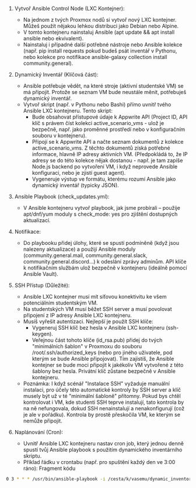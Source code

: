 1. Vytvoř Ansible Control Node (LXC Kontejner):
    - Na jednom z tvých Proxmox nodů si vytvoř nový LXC kontejner. Můžeš použít nějakou lehkou distribuci jako Debian nebo Alpine.
    - V tomto kontejneru nainstaluj Ansible (apt update && apt install ansible nebo ekvivalent).
    - Nainstaluj i případné další potřebné nástroje nebo Ansible kolekce (např. pip install requests pokud budeš psát inventář v Pythonu, nebo kolekce pro notifikace ansible-galaxy collection install community.general).

2. Dynamický Inventář (Klíčová část):
    - Ansible potřebuje vědět, na které stroje (aktivní studentské VM) se má připojit. Protože se seznam VM bude neustále měnit, potřebuješ dynamický inventář.
    - Vytvoř skript (např. v Pythonu nebo Bashi) přímo uvnitř tvého Ansible LXC kontejneru.
    Tento skript:
        - Bude obsahovat přístupové údaje k Appwrite API (Project ID, API klíč s právem číst kolekci active_scenario_vms - ulož je bezpečně, např. jako proměnné prostředí nebo v konfiguračním souboru v kontejneru).
        - Připojí se k Appwrite API a načte seznam dokumentů z kolekce active_scenario_vms. Z těchto dokumentů získá potřebné informace, hlavně IP adresy aktivních VM. (Předpokládá to, že IP adresy se do této kolekce nějak dostanou - např. je tam zapíše Node.js backend po vytvoření VM, i když neprovede Ansible konfiguraci, nebo je zjistí guest agent).
        - Vygeneruje výstup ve formátu, kterému rozumí Ansible jako dynamický inventář (typicky JSON).

3. Ansible Playbook (check_updates.yml):
    - V Ansible kontejneru vytvoř playbook, jak jsme probírali – použije apt/dnf/yum moduly s check_mode: yes pro zjištění dostupných aktualizací.

4. Notifikace:
    - Do playbooku přidej úlohy, které se spustí podmíněně (když jsou nalezeny aktualizace) a použijí Ansible moduly (community.general.mail, community.general.slack, community.general.discord...) k odeslání zprávy adminům. API klíče k notifikačním službám ulož bezpečně v kontejneru (ideálně pomocí Ansible Vault).

5. SSH Přístup (Důležité):
    - Ansible LXC kontejner musí mít síťovou konektivitu ke všem potenciálním studentským VM.
    - Na studentských VM musí běžet SSH server a musí povolovat připojení z IP adresy Ansible LXC kontejneru.
    - Musíš vyřešit autentizaci. Nejlepší je použít SSH klíče:
        - Vygeneruj SSH klíč bez hesla v Ansible LXC kontejneru (ssh-keygen).
        - Veřejnou část tohoto klíče (id_rsa.pub) přidej do tvých "minimálních šablon" v Proxmoxu do souboru /root/.ssh/authorized_keys (nebo pro jiného uživatele, pod kterým se bude Ansible připojovat). Tím zajistíš, že Ansible kontejner se bude moci připojit k jakékoliv VM vytvořené z této šablony bez hesla. Privátní klíč zůstane bezpečně v Ansible kontejneru.
    - Poznámka: I když scénář "Instalace SSH" vyžaduje manuální instalaci, pro účely této automatické kontroly by SSH server a klíč musely být už v té "minimální šabloně" přítomny. Pokud bys chtěl kontrolovat i VM, kde studenti SSH teprve instalují, tato kontrola by na ně nefungovala, dokud SSH nenainstalují a nenakonfigurují (což je ale v pořádku). Kontrola by prostě přeskočila VM, ke kterým se nemůže připojit.

6. Naplánování (Cron):
    - Uvnitř Ansible LXC kontejneru nastav cron job, který jednou denně spustí tvůj Ansible playbook s použitím dynamického inventárního skriptu.
    - Příklad řádku v crontabu (např. pro spuštění každý den ve 3:00 ráno):
Fragment kódu
```bash
0 3 * * * /usr/bin/ansible-playbook -i /cesta/k/vasemu/dynamic_inventory_script.py /cesta/k/playbooku/check_updates.yml >> /var/log/ansible_update_check.log 2>&1
``` 
